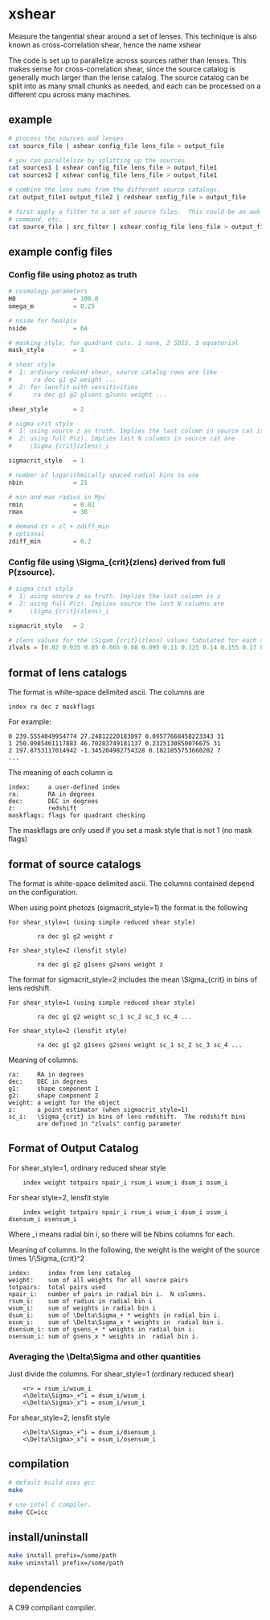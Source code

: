 xshear
======

Measure the tangential shear around a set of lenses.  This technique is also
known as cross-correlation shear, hence the name xshear

The code is set up to parallelize across sources rather than lenses.  This
makes sense for cross-correlation shear, since the source catalog is generally
much larger than the lense catalog. The source catalog can be split into as
many small chunks as needed, and each can be processed on a different cpu
across many machines.

example
-------

```bash
# process the sources and lenses
cat source_file | xshear config_file lens_file > output_file

# you can parallelize by splitting up the sources.
cat sources1 | xshear config_file lens_file > output_file1
cat sources2 | xshear config_file lens_file > output_file1

# combine the lens sums from the different source catalogs.
cat output_file1 output_file2 | redshear config_file > output_file

# first apply a filter to a set of source files.  This could be an awk
# command, etc.
cat source_file | src_filter | xshear config_file lens_file > output_file
```

example config files
---------------------

### Config file using photoz as truth
```python
# cosmology parameters
H0                = 100.0
omega_m           = 0.25

# nside for healpix
nside             = 64

# masking style, for quadrant cuts. 1 none, 2 SDSS, 3 equatorial
mask_style        = 3

# shear style
#  1: ordinary reduced shear, source catalog rows are like
#      ra dec g1 g2 weight ...
#  2: for lensfit with sensitivities
#      ra dec g1 g2 g1sens g2sens weight ...

shear_style       = 2

# sigma crit style
#  1: using source z as truth. Implies the last column in source cat is z
#  2: using full P(z). Implies last N columns in source cat are 
#     \Sigma_{crit}(zlens)_i

sigmacrit_style   = 1

# number of logarithmically spaced radial bins to use
nbin              = 21

# min and max radius in Mpc
rmin              = 0.02
rmax              = 38

# demand zs > zl + zdiff_min
# optional
zdiff_min         = 0.2
```

### Config file using \Sigma_{crit}(zlens) derived from full P(zsource).   
```python
# sigma crit style
#  1: using source z as truth. Implies the last column is z
#  2: using full P(z). Implies source the last N columns are 
#     \Sigma_{crit}(zlens)_i

sigmacrit_style   = 2

# zlens values for the \Sigam_{crit}(zlens) values tabulated for each source
zlvals = [0.02 0.035 0.05 0.065 0.08 0.095 0.11 0.125 0.14 0.155 0.17 0.185 0.2 0.215 0.23 0.245 0.26 0.275 0.29 0.305 0.32 0.335 0.35 0.365 0.38 0.395 0.41]

```

format of lens catalogs
-----------------------

The format is white-space delimited ascii.  The columns are

```
index ra dec z maskflags
```
For example:
```
0 239.5554049954774 27.24812220183897 0.09577668458223343 31
1 250.0985461117883 46.70283749181137 0.2325130850076675 31
2 197.8753117014942 -1.345204982754328 0.1821855753660202 7
...
```

The meaning of each column is
```
index:     a user-defined index
ra:        RA in degrees
dec:       DEC in degrees
z:         redshift
maskflags: flags for quadrant checking
```
The maskflags are only used if you set a mask style that is not 1 (no mask flags)

format of source catalogs
-----------------------
The format is white-space delimited ascii. The columns contained 
depend on the configuration.

When using point photozs (sigmacrit_style=1) the format is the following

    For shear_style=1 (using simple reduced shear style)
```
        ra dec g1 g2 weight z
```

    For shear_style=2 (lensfit style)
```
        ra dec g1 g2 g1sens g2sens weight z
```

The format for sigmacrit_style=2 includes the mean \Sigma_{crit} in
bins of lens redshift.

    For shear_style=1 (using simple reduced shear style)
```
        ra dec g1 g2 weight sc_1 sc_2 sc_3 sc_4 ...
```

    For shear_style=2 (lensfit style)
```
        ra dec g1 g2 g1sens g2sens weight sc_1 sc_2 sc_3 sc_4 ...
```

Meaning of columns:

```
ra:     RA in degrees
dec:    DEC in degrees
g1:     shape component 1
g2:     shape component 2
weight: a weight for the object
z:      a point estimator (when sigmacrit_style=1)
sc_i:   \Sigma_{crit} in bins of lens redshift.  The redshift bins
        are defined in "zlvals" config parameter
```

Format of Output Catalog
------------------------
For shear_style=1, ordinary reduced shear style
```
    index weight totpairs npair_i rsum_i wsum_i dsum_i osum_i
```

For shear style=2, lensfit style
```
    index weight totpairs npair_i rsum_i wsum_i dsum_i osum_i dsensum_i osensum_i
```

Where _i means radial bin i, so there will be Nbins columns for each.

Meaning of columns. In the following, the weight is the weight of the source
times 1/\Sigma_{crit}^2

```
index:     index from lens catalog
weight:    sum of all weights for all source pairs
totpairs:  total pairs used
npair_i:   number of pairs in radial bin i.  N columns.
rsum_i:    sum of radius in radial bin i
wsum_i:    sum of weights in radial bin i
dsum_i:    sum of \Delta\Sigma_+ * weights in radial bin i.
osum_i:    sum of \Delta\Sigma_x * weights in  radial bin i.
dsensum_i: sum of gsens_+ * weights in radial bin i.
osensum_i: sum of gsens_x * weights in  radial bin i.
```

### Averaging the \Delta\Sigma and other quantities

Just divide the columns.  For shear_style=1 (ordinary reduced shear)
```
    <r> = rsum_i/wsum_i
    <\Delta\Sigma>_+^i = dsum_i/wsum_i
    <\Delta\Sigma>_x^i = osum_i/wsum_i
```
For shear_style=2, lensfit style
```
    <\Delta\Sigma>_+^i = dsum_i/dsensum_i
    <\Delta\Sigma>_x^i = osum_i/osensum_i
```

compilation
-----------

```bash
# default build uses gcc
make

# use intel C compiler.
make CC=icc
```

install/uninstall
-----------------

```bash
make install prefix=/some/path
make uninstall prefix=/some/path
```

dependencies
------------

A C99 compliant compiler.
